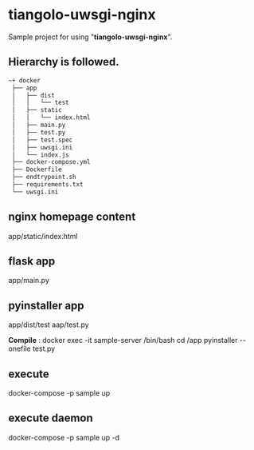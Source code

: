 # tiangolo-uwsgi-nginx

Sample project for using "**tiangolo-uwsgi-nginx**".

## Hierarchy is followed.
```markdown
~+ docker
 ├── app
 │   ├── dist
 │   │   └── test
 │   ├── static
 │   │   └── index.html 
 │   ├── main.py
 │   ├── test.py
 │   ├── test.spec
 │   ├── uwsgi.ini
 │   └── index.js
 ├── docker-compose.yml
 ├── Dockerfile
 ├── endtrypoint.sh
 ├── requirements.txt
 └── uwsgi.ini
```

## nginx homepage content
app/static/index.html

## flask app
app/main.py

## pyinstaller app
app/dist/test
aap/test.py

**Compile** :
docker exec -it sample-server /bin/bash
cd /app
pyinstaller --onefile test.py

## execute
docker-compose -p sample up

## execute daemon
docker-compose -p sample up -d


